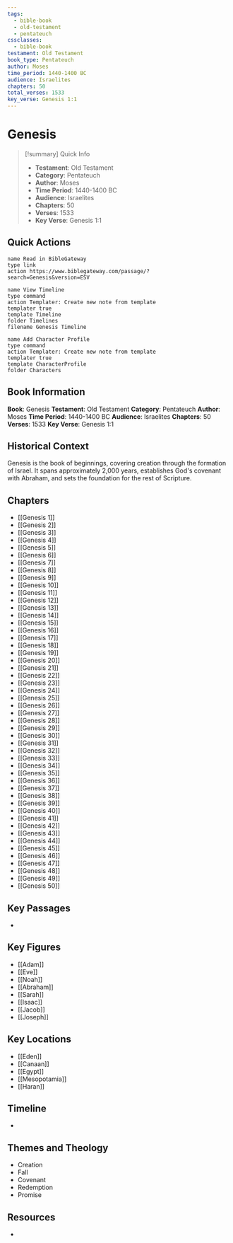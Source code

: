 ```yaml
---
tags:
  - bible-book
  - old-testament
  - pentateuch
cssclasses:
  - bible-book
testament: Old Testament
book_type: Pentateuch
author: Moses
time_period: 1440-1400 BC
audience: Israelites
chapters: 50
total_verses: 1533
key_verse: Genesis 1:1
---
```


# Genesis

>[!summary] Quick Info
>- **Testament**: Old Testament
>- **Category**: Pentateuch
>- **Author**: Moses
>- **Time Period**: 1440-1400 BC
>- **Audience**: Israelites
>- **Chapters**: 50
>- **Verses**: 1533
>- **Key Verse**: Genesis 1:1

## Quick Actions

```button
name Read in BibleGateway
type link
action https://www.biblegateway.com/passage/?search=Genesis&version=ESV
```

```button
name View Timeline
type command
action Templater: Create new note from template
templater true
template Timeline
folder Timelines
filename Genesis Timeline
```

```button
name Add Character Profile
type command
action Templater: Create new note from template
templater true
template CharacterProfile
folder Characters
```

## Book Information

**Book**: Genesis
**Testament**: Old Testament
**Category**: Pentateuch
**Author**: Moses
**Time Period**: 1440-1400 BC
**Audience**: Israelites
**Chapters**: 50
**Verses**: 1533
**Key Verse**: Genesis 1:1

## Historical Context

Genesis is the book of beginnings, covering creation through the formation of Israel. It spans approximately 2,000 years, establishes God's covenant with Abraham, and sets the foundation for the rest of Scripture.

## Chapters

- [[Genesis 1]]
- [[Genesis 2]]
- [[Genesis 3]]
- [[Genesis 4]]
- [[Genesis 5]]
- [[Genesis 6]]
- [[Genesis 7]]
- [[Genesis 8]]
- [[Genesis 9]]
- [[Genesis 10]]
- [[Genesis 11]]
- [[Genesis 12]]
- [[Genesis 13]]
- [[Genesis 14]]
- [[Genesis 15]]
- [[Genesis 16]]
- [[Genesis 17]]
- [[Genesis 18]]
- [[Genesis 19]]
- [[Genesis 20]]
- [[Genesis 21]]
- [[Genesis 22]]
- [[Genesis 23]]
- [[Genesis 24]]
- [[Genesis 25]]
- [[Genesis 26]]
- [[Genesis 27]]
- [[Genesis 28]]
- [[Genesis 29]]
- [[Genesis 30]]
- [[Genesis 31]]
- [[Genesis 32]]
- [[Genesis 33]]
- [[Genesis 34]]
- [[Genesis 35]]
- [[Genesis 36]]
- [[Genesis 37]]
- [[Genesis 38]]
- [[Genesis 39]]
- [[Genesis 40]]
- [[Genesis 41]]
- [[Genesis 42]]
- [[Genesis 43]]
- [[Genesis 44]]
- [[Genesis 45]]
- [[Genesis 46]]
- [[Genesis 47]]
- [[Genesis 48]]
- [[Genesis 49]]
- [[Genesis 50]]

## Key Passages

- 

## Key Figures

- [[Adam]]
- [[Eve]]
- [[Noah]]
- [[Abraham]]
- [[Sarah]]
- [[Isaac]]
- [[Jacob]]
- [[Joseph]]

## Key Locations

- [[Eden]]
- [[Canaan]]
- [[Egypt]]
- [[Mesopotamia]]
- [[Haran]]

## Timeline

- 

## Themes and Theology

- Creation
- Fall
- Covenant
- Redemption
- Promise

## Resources

-  